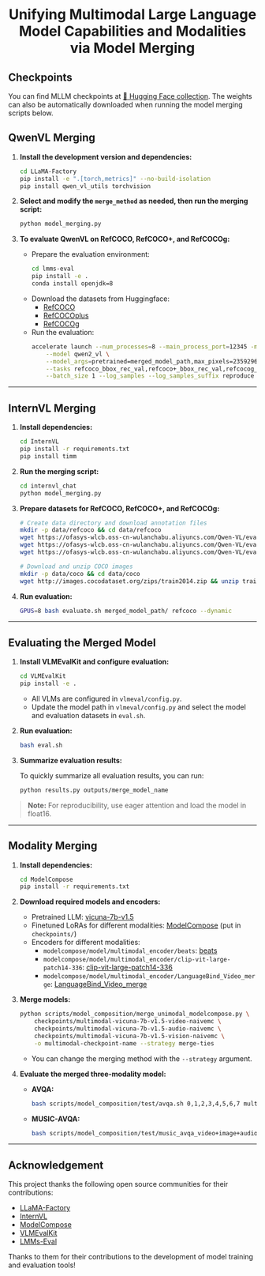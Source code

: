 <div align='center'>

# Unifying Multimodal Large Language Model Capabilities and Modalities via Model Merging

</div>

## Checkpoints

You can find MLLM checkpoints at [🤗 Hugging Face collection](https://huggingface.co/collections/yongxianwei/mllmerging-6833cd681869c47bd0b5200a). The weights can also be automatically downloaded when running the model merging scripts below.

## QwenVL Merging

1. **Install the development version and dependencies:**
    ```bash
    cd LLaMA-Factory
    pip install -e ".[torch,metrics]" --no-build-isolation
    pip install qwen_vl_utils torchvision
    ```

2. **Select and modify the `merge_method` as needed, then run the merging script:**
    ```bash
    python model_merging.py
    ```

3. **To evaluate QwenVL on RefCOCO, RefCOCO+, and RefCOCOg:**

    - Prepare the evaluation environment:
        ```bash
        cd lmms-eval
        pip install -e .
        conda install openjdk=8
        ```
    - Download the datasets from Huggingface:
        - [RefCOCO](https://huggingface.co/datasets/lmms-lab/RefCOCO)
        - [RefCOCOplus](https://huggingface.co/datasets/lmms-lab/RefCOCOplus)
        - [RefCOCOg](https://huggingface.co/datasets/lmms-lab/RefCOCOg)
    - Run the evaluation:
        ```bash
        accelerate launch --num_processes=8 --main_process_port=12345 -m lmms_eval \
            --model qwen2_vl \
            --model_args=pretrained=merged_model_path,max_pixels=2359296 \
            --tasks refcoco_bbox_rec_val,refcoco+_bbox_rec_val,refcocog_bbox_rec_val \
            --batch_size 1 --log_samples --log_samples_suffix reproduce --output_path ./logs
        ```

---

## InternVL Merging

1. **Install dependencies:**
    ```bash
    cd InternVL
    pip install -r requirements.txt
    pip install timm
    ```

2. **Run the merging script:**
    ```bash
    cd internvl_chat
    python model_merging.py
    ```

3. **Prepare datasets for RefCOCO, RefCOCO+, and RefCOCOg:**
    ```bash
    # Create data directory and download annotation files
    mkdir -p data/refcoco && cd data/refcoco
    wget https://ofasys-wlcb.oss-cn-wulanchabu.aliyuncs.com/Qwen-VL/evaluation/refcoco/refcoco_val.jsonl
    wget https://ofasys-wlcb.oss-cn-wulanchabu.aliyuncs.com/Qwen-VL/evaluation/refcoco%2B/refcoco%2B_val.jsonl
    wget https://ofasys-wlcb.oss-cn-wulanchabu.aliyuncs.com/Qwen-VL/evaluation/refcocog/refcocog_val.jsonl
    
    # Download and unzip COCO images
    mkdir -p data/coco && cd data/coco
    wget http://images.cocodataset.org/zips/train2014.zip && unzip train2014.zip
    ```

4. **Run evaluation:**
    ```bash
    GPUS=8 bash evaluate.sh merged_model_path/ refcoco --dynamic
    ```

---

## Evaluating the Merged Model

1. **Install VLMEvalKit and configure evaluation:**
    ```bash
    cd VLMEvalKit
    pip install -e .
    ```
    - All VLMs are configured in `vlmeval/config.py`.  
    - Update the model path in `vlmeval/config.py` and select the model and evaluation datasets in `eval.sh`.

2. **Run evaluation:**
    ```bash
    bash eval.sh
    ```

3. **Summarize evaluation results:**

    To quickly summarize all evaluation results, you can run:
    ```bash
    python results.py outputs/merge_model_name
    ```

> **Note:** For reproducibility, use eager attention and load the model in float16.

---

## Modality Merging

1. **Install dependencies:**
    ```bash
    cd ModelCompose
    pip install -r requirements.txt
    ```

2. **Download required models and encoders:**
    - Pretrained LLM: [vicuna-7b-v1.5](https://huggingface.co/lmsys/vicuna-7b-v1.5)
    - Finetuned LoRAs for different modalities: [ModelCompose](https://huggingface.co/Adu2021/ModelCompose) (put in `checkpoints/`)
    - Encoders for different modalities:
        - `modelcompose/model/multimodal_encoder/beats`: [beats](https://huggingface.co/nsivaku/nithin_checkpoints)
        - `modelcompose/model/multimodal_encoder/clip-vit-large-patch14-336`: [clip-vit-large-patch14-336](https://huggingface.co/openai/clip-vit-large-patch14-336)
        - `modelcompose/model/multimodal_encoder/LanguageBind_Video_merge`: [LanguageBind_Video_merge](https://huggingface.co/LanguageBind/LanguageBind_Video_merge)

3. **Merge models:**
    ```bash
    python scripts/model_composition/merge_unimodal_modelcompose.py \
        checkpoints/multimodal-vicuna-7b-v1.5-video-naivemc \
        checkpoints/multimodal-vicuna-7b-v1.5-audio-naivemc \
        checkpoints/multimodal-vicuna-7b-v1.5-vision-naivemc \
        -o multimodal-checkpoint-name --strategy merge-ties
    ```
    - You can change the merging method with the `--strategy` argument.

4. **Evaluate the merged three-modality model:**

    - **AVQA:**
        ```bash
        bash scripts/model_composition/test/avqa.sh 0,1,2,3,4,5,6,7 multimodal-checkpoint-name video+image+audio checkpoints/vicuna-7b-v1.5
        ```
    - **MUSIC-AVQA:**
        ```bash
        bash scripts/model_composition/test/music_avqa_video+image+audio.sh 0,1,2,3,4,5,6,7 multimodal-checkpoint-name checkpoints/vicuna-7b-v1.5
        ```

---

## Acknowledgement

This project thanks the following open source communities for their contributions:

- [LLaMA-Factory](https://github.com/hiyouga/LLaMA-Factory)
- [InternVL](https://github.com/OpenGVLab/InternVL)
- [ModelCompose](https://github.com/THUNLP-MT/ModelCompose)
- [VLMEvalKit](https://github.com/open-compass/VLMEvalKit)
- [LMMs-Eval](https://github.com/EvolvingLMMs-Lab/lmms-eval)

Thanks to them for their contributions to the development of model training and evaluation tools!